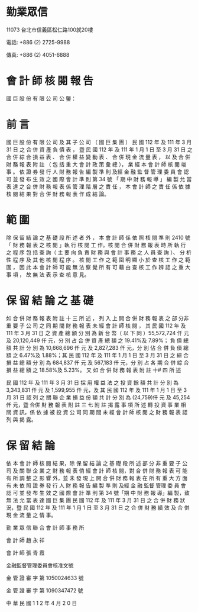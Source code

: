 # 勤業眾信

11073 台北市信義區松仁路100就20樓

電話: +886 (2) 2725-9988

傳真: +886 (2) 4051-6888

# 會 計 師 核 閱 報 告

國 巨 股 份 有 限 公 司 公 鑒：

# 前       言

國 巨 股 份 有 限 公 司 及 其 子 公 司 （ 國 巨 集 團 ） 民 國 112 年 及 111 年 3 月 31 日 之 合 併 資 產 負 債 表 ， 暨 民 國 112 年 及 111 年 1 月 1 日 至 3 月 31 日 之 合 併 綜 合 損 益 表 、 合 併 權 益 變 動 表 、 合 併 現 金 流 量 表 ， 以 及 合 併 財 務 報 表 附 註 （ 包 括 重 大 會 計 政 策 彙 總 ）， 業 經 本 會 計 師 核 閱 竣 事 。 依 證 券 發 行 人 財 務 報 告 編 製 準 則 及經 金 融 監 督 管 理 委 員 會 認 可 並 發 布 生 效 之 國 際 會 計 準 則 第 34 號 「 期 中 財 務 報 導 」 編 製 允 當 表 達 之 合 併 財 務 報 表 係 管 理 階 層 之 責 任 ， 本 會 計 師 之 責 任 係 依 據 核 閱 結 果 對 合 併 財 務 報 表 作 成 結 論。

# 範       圍

除 保 留 結 論 之 基 礎 段 所 述 者 外 ， 本 會 計 師 係 依 照 核 閱 準 則 2410 號 「 財 務 報 表 之 核 閱 」執 行 核 閱 工 作。核 閱 合 併 財 務 報 表 時 所 執 行 之 程 序 包 括 查 詢（ 主 要 向 負 責 財 務 與 會 計 事 務 之 人 員 查 詢 ）、 分 析 性 程 序 及 其 他 核 閱 程 序 。 核 閱 工 作 之 範 圍 明 顯 小 於 查 核 工 作 之 範 圍 ， 因 此 本 會 計 師 可 能 無 法 察 覺 所 有 可 藉 由 查 核 工 作 辨 認 之 重 大 事 項 ， 故 無 法 表 示 查 核 意 見。

# 保 留 結 論 之 基 礎

如 合 併 財 務 報 表 附 註 十 三 所 述 ， 列 入 上 開 合 併 財 務 報 表 之 部 分非 重 要 子 公 司 之 同 期 間 財 務 報 表 未 經 會 計 師 核 閱 ， 其 民 國 112 年 及 111 年 3 月 31 日 之 資 產 總 額 分 別 為 新 台 幣（ 以 下 同 ）55,572,724 仟 元 及 20,120,449 仟 元，分 別 占 合 併 資 產 總 額 之 19.41%及 7.89%； 負 債 總 額 共 計 分 別 為 10,668,696 仟 元 及 2,827,283 仟 元，分 別 佔 合 併 負 債 總 額 之 6.47%及 1.88%；其 民 國 112 年 及 111 年 1 月 1 日 至 3 月 31 日 之 綜 合 損 益 總 額 分 別 為 684,837 仟 元 及 567,183 仟 元，分 別 占 各 期 合 併 綜 合 損 益 總 額 之 18.58%及 5.23%。 又 如 合 併 財 務 報 表 附 註 十# 四 所 述

民 國 112 年 及 111 年 3 月 31 日 採 用 權 益 法 之 投 資 餘 額 共 計 分 別 為 3,343,831 仟 元 及 1,599,955 仟 元，及 其 民 國 112 年 及 111 年 1 月 1 日 至 3 月 31 日 認 列 之 關 聯 企 業 損 益 份 額 共 計 分 別 為 (24,759)仟 元 及 45,254 仟 元，暨 合併 財 務 報 表 附 註 三 七 附 註 揭 露 事 項 所 述 轉 投 資 事 業 相 關 資 訊，係 依 據 被 投 資 公 司 同 期 間 未 經 會 計 師 核 閱 之 財 務 報 表 認 列 與 揭 露。

# 保 留 結 論

依 本 會 計 師 核 閱 結 果，除 保 留 結 論 之 基 礎 段 所 述 部 分 非 重 要 子 公 司 及 關 聯 企 業 之 財 務 報 表 倘 經 會 計 師 核 閱，對 合 併 財 務 報 表 可 能 有 所 調 整 之 影 響 外，並 未 發 現 上 開 合 併 財 務 報 表 在 所 有 重 大 方 面 有 未 依 照 證 券 發 行 人 財 務 報 告 編 製 準 則 及經 金 融 監督 管理 委 員 會 認 可 並 發 布 生 效 之 國 際 會 計 準 則 第 34 號「期 中 財 務 報 導」編 製，致 無 法 允 當 表 達 國 巨 集 團 民 國 112 年 及 111 年 3 月 31 日 之 合 併 財 務 狀 況，暨 民 國 112 年 及 111 年 1 月 1 日 至 3 月 31 日 之 合 併 財 務 績 效 及 合 併 現 金 流 量 之 情 事。

勤 業 眾 信 聯 合 會 計 師 事 務 所

會 計 師 趙 永 祥

會 計 師 張 青 霞

金融監督管理委員會核准文號

金 管 證 審 字 第 1050024633 號

金 管 證 審 字 第 1090347472 號

中 華 民 國 1 1 2 年 4 月 2 0 日
